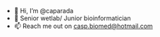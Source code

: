 - 👋 Hi, I’m @caparada
- 👀 Senior wetlab/ Junior bioinformatician
- 📫 Reach me out on casp.biomed@hotmail.com

<!---
caparada/caparada is a ✨ special ✨ repository because its `README.md` (this file) appears on your GitHub profile.
You can click the Preview link to take a look at your changes.
--->
